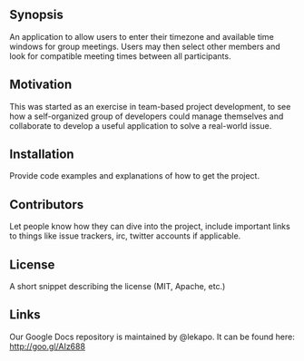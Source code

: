 ## Synopsis

An application to allow users to enter their timezone and available time windows for group meetings.  Users may then select other members and look for compatible meeting times between all participants.

## Motivation

This was started as an exercise in team-based project development, to see how a self-organized group of developers could manage themselves and collaborate to develop a useful application to solve a real-world issue.

## Installation

Provide code examples and explanations of how to get the project.

## Contributors

Let people know how they can dive into the project, include important links to things like issue trackers, irc, twitter accounts if applicable.

## License

A short snippet describing the license (MIT, Apache, etc.)

## Links

Our Google Docs repository is maintained by @lekapo.  It can be found here:
http://goo.gl/AIz688

